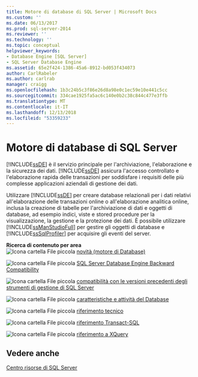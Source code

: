 ```yaml
---
title: Motore di database di SQL Server | Microsoft Docs
ms.custom: ''
ms.date: 06/13/2017
ms.prod: sql-server-2014
ms.reviewer: ''
ms.technology: ''
ms.topic: conceptual
helpviewer_keywords:
- Database Engine [SQL Server]
- SQL Server Database Engine
ms.assetid: 65e2f424-1386-45a6-8912-bd053f434073
author: CarlRabeler
ms.author: carlrab
manager: craigg
ms.openlocfilehash: 1b3c24b5c3f86e26d8a98e0c1ec59e10e441c5cc
ms.sourcegitcommit: 334cae1925fa5ac6c140e0b2c38c844c477e3ffb
ms.translationtype: MT
ms.contentlocale: it-IT
ms.lasthandoff: 12/13/2018
ms.locfileid: "53359233"
---
```

# <a name="sql-server-database-engine"></a>Motore di database di SQL Server
  [!INCLUDE[ssDE](../includes/ssde-md.md)] è il servizio principale per l'archiviazione, l'elaborazione e la sicurezza dei dati. [!INCLUDE[ssDE](../includes/ssde-md.md)] assicura l'accesso controllato e l'elaborazione rapida delle transazioni per soddisfare i requisiti delle più complesse applicazioni aziendali di gestione dei dati.  
  
 Utilizzare [!INCLUDE[ssDE](../includes/ssde-md.md)] per creare database relazionali per i dati relativi all'elaborazione delle transazioni online o all'elaborazione analitica online, inclusa la creazione di tabelle per l'archiviazione di dati e oggetti di database, ad esempio indici, viste e stored procedure per la visualizzazione, la gestione e la protezione dei dati. È possibile utilizzare [!INCLUDE[ssManStudioFull](../includes/ssmanstudiofull-md.md)] per gestire gli oggetti di database e [!INCLUDE[ssSqlProfiler](../includes/sssqlprofiler-md.md)] per acquisire gli eventi del server.  
  
 **Ricerca di contenuto per area**  
 ![Icona cartella File piccola](../../2014/integration-services/media/filefolder-small.gif "icona cartella File piccola") [novità (motore di Database)](whats-new-in-sql-server-2016.md)  
  
 ![Icona cartella File piccola](../../2014/integration-services/media/filefolder-small.gif "icona cartella File piccola") [SQL Server Database Engine Backward Compatibility](sql-server-database-engine-backward-compatibility.md)  
  
 ![Icona cartella File piccola](../../2014/integration-services/media/filefolder-small.gif "icona cartella File piccola") [compatibilità con le versioni precedenti degli strumenti di gestione di SQL Server](../../2014/database-engine/sql-server-management-tools-backward-compatibility.md)  
  
 ![Icona cartella File piccola](../../2014/integration-services/media/filefolder-small.gif "icona cartella File piccola") [caratteristiche e attività del Database](../../2014/database-engine/database-engine-features-and-tasks.md)  
  
 ![Icona cartella File piccola](../../2014/integration-services/media/filefolder-small.gif "icona cartella File piccola") [riferimento tecnico](../../2014/database-engine/technical-reference-database-engine.md)  
  
 ![Icona cartella File piccola](../../2014/integration-services/media/filefolder-small.gif "icona cartella File piccola") [riferimento Transact-SQL](/sql/t-sql/language-reference)  
  
 ![Icona cartella File piccola](../../2014/integration-services/media/filefolder-small.gif "icona cartella File piccola") [riferimento a XQuery](/sql/xquery/xquery-language-reference-sql-server)  
  
## <a name="see-also"></a>Vedere anche  
 [Centro risorse di SQL Server](https://go.microsoft.com/fwlink/?LinkId=219676)  
  
  
